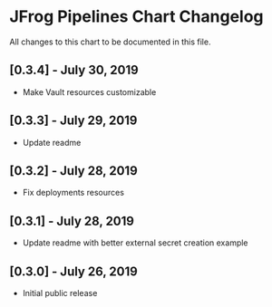 # JFrog Pipelines Chart Changelog
All changes to this chart to be documented in this file.

## [0.3.4] - July 30, 2019
* Make Vault resources customizable

## [0.3.3] - July 29, 2019
* Update readme

## [0.3.2] - July 28, 2019
* Fix deployments resources

## [0.3.1] - July 28, 2019
* Update readme with better external secret creation example

## [0.3.0] - July 26, 2019
* Initial public release
